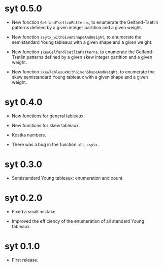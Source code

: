 # syt 0.5.0

* New function `GelfandTsetlinPatterns`, to enumerate the Gelfand-Tsetlin 
patterns defined by a given integer partition and a given weight.

* New function `ssytx_withGivenShapeAndWeight`, to enumerate the semistandard 
Young tableaux with a given shape and a given weight.

* New function `skewGelfandTsetlinPatterns`, to enumerate the Gelfand-Tsetlin 
patterns defined by a given skew integer partition and a given weight.

* New function `skewTableauxWithGivenShapeAndWeight`, to enumerate the skew
semistandard Young tableaux with a given shape and a given weight.


# syt 0.4.0

* New functions for general tableaux.

* New functions for skew tableaux.

* Kostka numbers.

* There was a bug in the function `all_ssytx`.


# syt 0.3.0

* Semistandard Young tableaux: enumeration and count.


# syt 0.2.0

* Fixed a small mistake.

* Improved the efficiency of the enumeration of all standard Young tableaux.


# syt 0.1.0

* First release.
